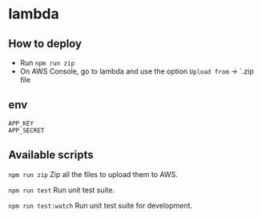 # lambda

## How to deploy

- Run `npm run zip`
- On AWS Console, go to lambda and use the option `Upload from` -> `.zip file

## env
```
APP_KEY
APP_SECRET
```

## Available scripts

`npm run zip`
Zip all the files to upload them to AWS.

`npm run test`
Run unit test suite.

`npm run test:watch`
Run unit test suite for development.